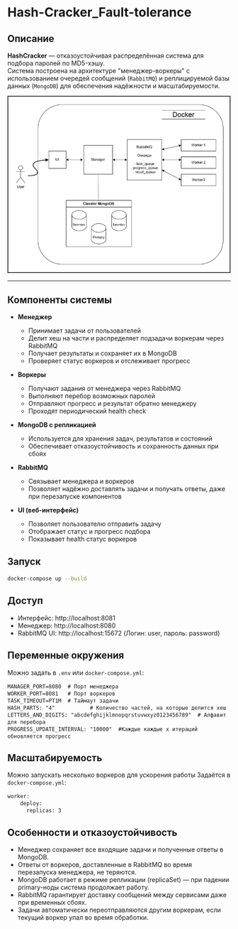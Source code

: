 # Hash-Cracker_Fault-tolerance

## Описание

**HashCracker** — отказоустойчивая распределённая система для подбора паролей по MD5-хэшу.  
Система построена на архитектуре "менеджер-воркеры" с использованием очередей сообщений (`RabbitMQ`) и реплицируемой базы данных (`MongoDB`) для обеспечения надёжности и масштабируемости.

![Схема системы](Диаграмма.png)

---

## Компоненты системы

- **Менеджер**
  - Принимает задачи от пользователей
  - Делит хеш на части и распределяет подзадачи воркерам через RabbitMQ
  - Получает результаты и сохраняет их в MongoDB
  - Проверяет статус воркеров и отслеживает прогресс

- **Воркеры**
  - Получают задания от менеджера через RabbitMQ
  - Выполняют перебор возможных паролей
  - Отправляют прогресс и результат обратно менеджеру
  - Проходят периодический health check

- **MongoDB с репликацией**
  - Используется для хранения задач, результатов и состояний
  - Обеспечивает отказоустойчивость и сохранность данных при сбоях

- **RabbitMQ**
  - Связывает менеджера и воркеров
  - Позволяет надёжно доставлять задачи и получать ответы, даже при перезапуске компонентов

- **UI (веб-интерфейс)**
  - Позволяет пользователю отправить задачу
  - Отображает статус и прогресс подбора
  - Показывает health статус воркеров
 
 
 ## Запуск

```bash
docker-compose up --build
```

## Доступ
- Интерфейс: http://localhost:8081
- Менеджер: http://localhost:8080
- RabbitMQ UI: http://localhost:15672 (Логин: user, пароль: password)

## Переменные окружения
Можно задать в `.env` или `docker-compose.yml`:  
```env
MANAGER_PORT=8080  # Порт менеджера  
WORKER_PORT=8081   # Порт воркеров  
TASK_TIMEOUT=PT1M  # Таймаут задачи
HASH_PARTS: "4"           # Количество частей, на которые делится хеш
LETTERS_AND_DIGITS: "abcdefghijklmnopqrstuvwxyz0123456789"  # Алфавит для перебора
PROGRESS_UPDATE_INTERVAL: "10000"  #Каждые каждые x итераций обновляется прогресс
```

## Масштабируемость
Можно запускать несколько воркеров для ускорения работы
Задаётся в `docker-compose.yml`: 
```
worker:
    deploy:
      replicas: 3
```

## Особенности и отказоустойчивость
- Менеджер сохраняет все входящие задачи и полученные ответы в MongoDB.
- Ответы от воркеров, доставленные в RabbitMQ во время перезапуска менеджера, не теряются.
- MongoDB работает в режиме репликации (replicaSet) — при падении primary-ноды система продолжает работу.
- RabbitMQ гарантирует доставку сообщений между сервисами даже при временных сбоях.
- Задачи автоматически переотправляются другим воркерам, если текущий воркер упал во время обработки.
